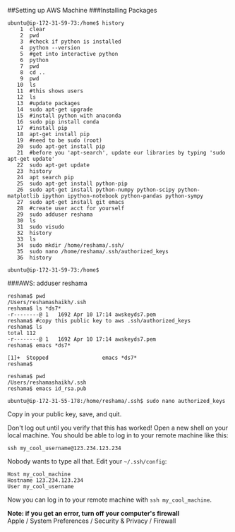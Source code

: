 ##Setting up AWS Machine
###Installing Packages

```
ubuntu@ip-172-31-59-73:/home$ history
    1  clear
    2  pwd
    3  #check if python is installed
    4  python --version
    5  #get into interactive python
    6  python
    7  pwd
    8  cd ..
    9  pwd
   10  ls
   11  #this shows users
   12  ls
   13  #update packages
   14  sudo apt-get upgrade
   15  #install python with anaconda
   16  sudo pip install conda
   17  #install pip
   18  apt-get install pip
   19  #need to be sudo (root)
   20  sudo apt-get install pip
   21  #before you 'apt-search', update our libraries by typing 'sudo apt-get update'
   22  sudo apt-get update
   23  history
   24  apt search pip
   25  sudo apt-get install python-pip
   26  sudo apt-get install python-numpy python-scipy python-matplotlib ipython ipython-notebook python-pandas python-sympy
   27  sudo apt-get install git emacs
   28  #create user acct for yourself
   29  sudo adduser reshama
   30  ls
   31  sudo visudo
   32  history
   33  ls
   34  sudo mkdir /home/reshama/.ssh/
   35  sudo nano /home/reshama/.ssh/authorized_keys
   36  history
   
ubuntu@ip-172-31-59-73:/home$ 

```

###AWS:  adduser reshama
```
reshama$ pwd
/Users/reshamashaikh/.ssh
reshama$ ls *ds7*
-r--------@ 1   1692 Apr 10 17:14 awskeyds7.pem
reshama$ #copy this public key to aws .ssh/authorized_keys
reshama$ ls
total 112
-r--------@ 1   1692 Apr 10 17:14 awskeyds7.pem
reshama$ emacs *ds7*

[1]+  Stopped                 emacs *ds7*
reshama$ 
```

```
reshama$ pwd
/Users/reshamashaikh/.ssh
reshama$ emacs id_rsa.pub
```


```
ubuntu@ip-172-31-55-178:/home/reshama/.ssh$ sudo nano authorized_keys
```

Copy in your public key, save, and quit.

Don't log out until you verify that this has worked! Open a new shell on your local machine. You should be able to log in to your remote machine like this:

```
ssh my_cool_username@123.234.123.234
```

Nobody wants to type all that. Edit your `~/.ssh/config`:

```
Host my_cool_machine
Hostname 123.234.123.234
User my_cool_username
```

Now you can log in to your remote machine with `ssh my_cool_machine`.

**Note:  if you get an error, turn off your computer's firewall**  
Apple / System Preferences / Security & Privacy / Firewall

